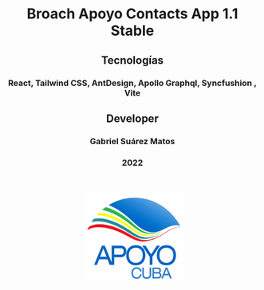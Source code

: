 <div align="center">

# Broach Apoyo Contacts App 1.1 Stable

## Tecnologías

### React, Tailwind CSS, AntDesign, Apollo Graphql, Syncfushion , Vite

## Developer

### Gabriel Suárez Matos

### 2022

</br>
</br>

<img src="./src/assets/images/apoyo_cuba.jpg" alt="Apoyo Cuba" style="width:200px ">

</br>
</br>

</div>
